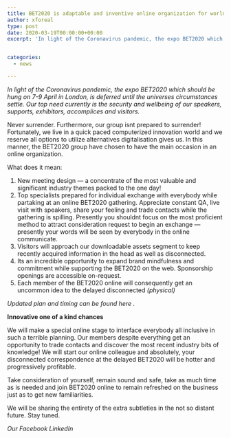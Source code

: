 ```yaml
---
title: BET2020 is adaptable and inventive online organization for worldwide security
author: xforeal 
type: post
date: 2020-03-19T00:00:00+00:00
excerpt: 'In light of the Coronavirus pandemic, the expo BET2020 which should be hung on 7-9 April in London, is deferred until the universes circumstances stabilize '


categories:
  - news

---
```

_In light of the Coronavirus pandemic, the expo BET2020 which should be hung on 7-9 April in London, is deferred until the universes circumstances settle. Our top need currently is the security and wellbeing of our speakers, supports, exhibitors, accomplices and visitors._ 

Never surrender. Furthermore, our group isnt prepared to surrender!  
Fortunately, we live in a quick paced computerized innovation world and we reserve all options to utilize alternatives digitalisation gives us. In this manner, the BET2020 group have chosen to have the main occasion in an online organization. 

What does it mean: 

  1. New meeting design &#8212; a concentrate of the most valuable and significant industry themes packed to the one day! 
  2. Top specialists prepared for individual exchange with everybody while partaking at an online BET2020 gathering. Appreciate constant QA, live visit with speakers, share your feeling and trade contacts while the gathering is spilling. Presently you shouldnt focus on the most proficient method to attract consideration request to begin an exchange &#8212; presently your words will be seen by everybody in the online communicate. 
  3. Visitors will approach our downloadable assets segment to keep recently acquired information in the head as well as disconnected. 
  4. Its an incredible opportunity to expand brand mindfulness and commitment while supporting the BET2020 on the web. Sponsorship openings are accessible on-request. 
  5. Each member of the BET2020 online will consequently get an uncommon idea to the delayed disconnected _(physical)_ 

_Updated plan and timing can be found_ _here_ _._ 

**Innovative one of a kind chances** 

We will make a special online stage to interface everybody all inclusive in such a terrible planning. Our members despite everything get an opportunity to trade contacts and discover the most recent industry bits of knowledge! We will start our online colleague and absolutely, your disconnected correspondence at the delayed BET2020 will be hotter and progressively profitable. 

Take consideration of yourself, remain sound and safe, take as much time as is needed and join BET2020 online to remain refreshed on the business just as to get new familiarities. 

We will be sharing the entirety of the extra subtleties in the not so distant future. Stay tuned. 

_Our Facebook LinkedIn_